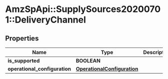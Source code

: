# AmzSpApi::SupplySources20200701::DeliveryChannel

## Properties
Name | Type | Description | Notes
------------ | ------------- | ------------- | -------------
**is_supported** | **BOOLEAN** |  | [optional] 
**operational_configuration** | [**OperationalConfiguration**](OperationalConfiguration.md) |  | [optional] 

